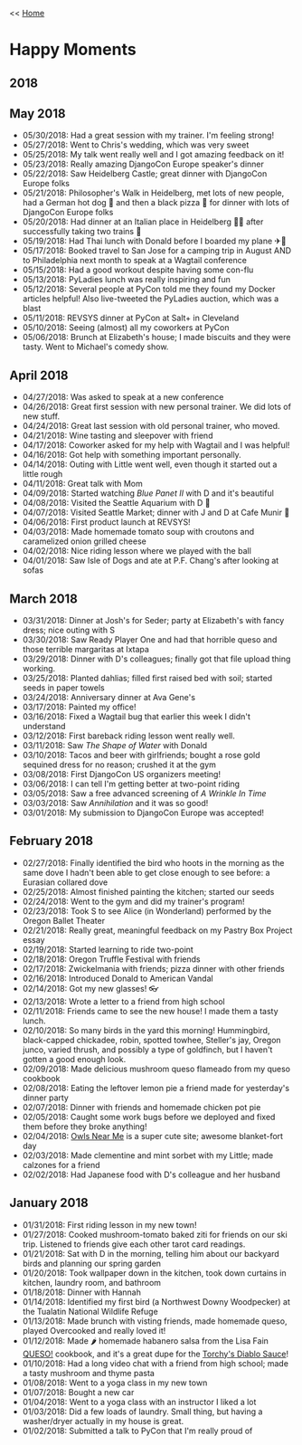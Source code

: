 << [Home](../README.md)

# Happy Moments

## 2018

## May 2018

- 05/30/2018: Had a great session with my trainer. I'm feeling strong! 
- 05/27/2018: Went to Chris's wedding, which was very sweet
- 05/25/2018: My talk went really well and I got amazing feedback on it! 
- 05/23/2018: Really amazing DjangoCon Europe speaker's dinner 
- 05/22/2018: Saw Heidelberg Castle; great dinner with DjangoCon Europe folks
- 05/21/2018: Philosopher's Walk in Heidelberg, met lots of new people, had a German hot dog 🌭 and then a black pizza 🍕 for dinner with lots of DjangoCon Europe folks
- 05/20/2018: Had dinner at an Italian place in Heidelberg 🍝🍷 after successfully taking two trains 🚞
- 05/19/2018: Had Thai lunch with Donald before I boarded my plane ✈🛫
- 05/17/2018: Booked travel to San Jose for a camping trip in August AND to Philadelphia next month to speak at a Wagtail conference 
- 05/15/2018: Had a good workout despite having some con-flu
- 05/13/2018: PyLadies lunch was really inspiring and fun 
- 05/12/2018: Several people at PyCon told me they found my Docker articles helpful! Also live-tweeted the PyLadies auction, which was a blast
- 05/11/2018: REVSYS dinner at PyCon at Salt+ in Cleveland 
- 05/10/2018: Seeing (almost) all my coworkers at PyCon 
- 05/06/2018: Brunch at Elizabeth's house; I made biscuits and they were tasty. Went to Michael's comedy show. 

## April 2018

- 04/27/2018: Was asked to speak at a new conference 
- 04/26/2018: Great first session with new personal trainer. We did lots of new stuff. 
- 04/24/2018: Great last session with old personal trainer, who moved. 
- 04/21/2018: Wine tasting and sleepover with friend 
- 04/17/2018: Coworker asked for my help with Wagtail and I was helpful! 
- 04/16/2018: Got help with something important personally. 
- 04/14/2018: Outing with Little went well, even though it started out a little rough
- 04/11/2018: Great talk with Mom 
- 04/09/2018: Started watching _Blue Panet II_ with D and it's beautiful 
- 04/08/2018: Visited the Seattle Aquarium with D 🐠
- 04/07/2018: Visited Seattle Market; dinner with J and D at Cafe Munir 🍷
- 04/06/2018: First product launch at REVSYS! 
- 04/03/2018: Made homemade tomato soup with croutons and caramelized onion grilled cheese
- 04/02/2018: Nice riding lesson where we played with the ball 
- 04/01/2018: Saw Isle of Dogs and ate at P.F. Chang's after looking at sofas 

## March 2018 

- 03/31/2018: Dinner at Josh's for Seder; party at Elizabeth's with fancy dress; nice outing with S
- 03/30/2018: Saw Ready Player One and had that horrible queso and those terrible margaritas at Ixtapa 
- 03/29/2018: Dinner with D's colleagues; finally got that file upload thing working. 
- 03/25/2018: Planted dahlias; filled first raised bed with soil; started seeds in paper towels
- 03/24/2018: Anniversary dinner at Ava Gene's 
- 03/17/2018: Painted my office! 
- 03/16/2018: Fixed a Wagtail bug that earlier this week I didn't understand 
- 03/12/2018: First bareback riding lesson went really well. 
- 03/11/2018: Saw _The Shape of Water_ with Donald 
- 03/10/2018: Tacos and beer with girlfriends; bought a rose gold sequined dress for no reason; crushed it at the gym 
- 03/08/2018: First DjangoCon US organizers meeting! 
- 03/06/2018: I can tell I'm getting better at two-point riding 
- 03/05/2018: Saw a free advanced screening of _A Wrinkle In Time_ 
- 03/03/2018: Saw _Annihilation_ and it was so good!  
- 03/01/2018: My submission to DjangoCon Europe was accepted! 

## February 2018 

- 02/27/2018: Finally identified the bird who hoots in the morning as the same dove I hadn't been able to get close enough to see before: a Eurasian collared dove
- 02/25/2018: Almost finished painting the kitchen; started our seeds 
- 02/24/2018: Went to the gym and did my trainer's program! 
- 02/23/2018: Took S to see Alice (in Wonderland) performed by the Oregon Ballet Theater 
- 02/21/2018: Really great, meaningful feedback on my Pastry Box Project essay 
- 02/19/2018: Started learning to ride two-point 
- 02/18/2018: Oregon Truffle Festival with friends 
- 02/17/2018: Zwickelmania with friends; pizza dinner with other friends 
- 02/16/2018: Introduced Donald to American Vandal 
- 02/14/2018: Got my new glasses! 👓
- 02/13/2018: Wrote a letter to a friend from high school 
- 02/11/2018: Friends came to see the new house! I made them a tasty lunch. 
- 02/10/2018: So many birds in the yard this morning! Hummingbird, black-capped chickadee, robin, spotted towhee, Steller's jay, Oregon junco, varied thrush, and possibly a type of goldfinch, but I haven't gotten a good enough look. 
- 02/09/2018: Made delicious mushroom queso flameado from my queso cookbook 
- 02/08/2018: Eating the leftover lemon pie a friend made for yesterday's dinner party 
- 02/07/2018: Dinner with friends and homemade chicken pot pie 
- 02/05/2018: Caught some work bugs before we deployed and fixed them before they broke anything! 
- 02/04/2018: [Owls Near Me](https://www.owlsnearme.com/) is a super cute site; awesome blanket-fort day 
- 02/03/2018: Made clementine and mint sorbet with my Little; made calzones for a friend
- 02/02/2018: Had Japanese food with D's colleague and her husband 

## January 2018

- 01/31/2018: First riding lesson in my new town! 
- 01/27/2018: Cooked mushroom-tomato baked ziti for friends on our ski trip. Listened to friends give each other tarot card readings. 
- 01/21/2018: Sat with D in the morning, telling him about our backyard birds and planning our spring garden
- 01/20/2018: Took wallpaper down in the kitchen, took down curtains in kitchen, laundry room, and bathroom
- 01/18/2018: Dinner with Hannah
- 01/14/2018: Identified my first bird (a Northwest Downy Woodpecker) at the Tualatin National Wildlife Refuge 
- 01/13/2018: Made brunch with visting friends, made homemade queso, played Overcooked and really loved it! 
- 01/12/2018: Made :hot_pepper: homemade habanero salsa from the Lisa Fain [QUESO!](https://smile.amazon.com/dp/B01MT4WC2K/ref=dp-kindle-redirect?_encoding=UTF8&btkr=1) cookbook, and it's a great dupe for the [Torchy's Diablo Sauce](https://torchystacos.com/product/hot-sauce/)! 
- 01/10/2018: Had a long video chat with a friend from high school; made a tasty mushroom and thyme pasta 
- 01/08/2018: Went to a yoga class in my new town
- 01/07/2018: Bought a new car
- 01/04/2018: Went to a yoga class with an instructor I liked a lot
- 01/03/2018: Did a few loads of laundry. Small thing, but having a washer/dryer actually in my house is great. 
- 01/02/2018: Submitted a talk to PyCon that I'm really proud of 
